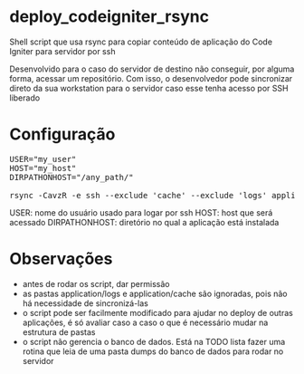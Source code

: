 deploy_codeigniter_rsync
========================

Shell script que usa rsync para copiar conteúdo de aplicação do Code Igniter para servidor por ssh


Desenvolvido para o caso do servidor de destino não conseguir, por alguma forma, acessar um repositório.
Com isso, o desenvolvedor pode sincronizar direto da sua workstation para o servidor caso esse tenha acesso por SSH liberado

Configuração
============

<pre>
USER="my_user"
HOST="my_host"
DIRPATHONHOST="/any_path/"

rsync -CavzR -e ssh --exclude 'cache' --exclude 'logs' application/ system/ $USER@$HOST:$DIRPATHONHOST
</pre>

USER: nome do usuário usado para logar por ssh
HOST: host que será acessado
DIRPATHONHOST: diretório no qual a aplicação está instalada

Observações
===========
- antes de rodar os script, dar permissão
- as pastas application/logs e application/cache são ignoradas, pois não há necessidade de sincronizá-las
- o script pode ser facilmente modificado para ajudar no deploy de outras aplicações, é só avaliar caso a caso o que é necessário mudar na estrutura de pastas
- o script não gerencia o banco de dados. Está na TODO lista fazer uma rotina que leia de uma pasta dumps do banco de dados para rodar no servidor